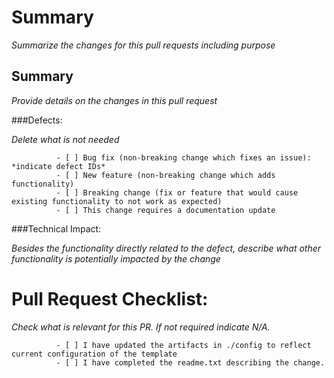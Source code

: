 # Summary
  
  *Summarize the changes for this pull requests including purpose*
  
## Summary
  
  *Provide details on the changes in this pull request*
 
 ###Defects: 

  *Delete what is not needed*
  
              - [ ] Bug fix (non-breaking change which fixes an issue): *indicate defect IDs*
              - [ ] New feature (non-breaking change which adds functionality)
              - [ ] Breaking change (fix or feature that would cause existing functionality to not work as expected)
              - [ ] This change requires a documentation update

  ###Technical Impact:
  
  *Besides the functionality directly related to the defect, describe what other functionality is potentially impacted by the change*
   
# Pull Request Checklist:

  *Check what is relevant for this PR. If not required indicate N/A.*

              - [ ] I have updated the artifacts in ./config to reflect current configuration of the template
              - [ ] I have completed the readme.txt describing the change.
